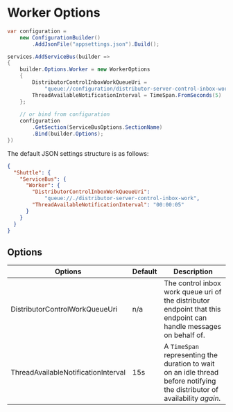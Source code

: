 # Worker Options

```c#
var configuration = 
    new ConfigurationBuilder()
        .AddJsonFile("appsettings.json").Build();

services.AddServiceBus(builder => 
{
    builder.Options.Worker = new WorkerOptions
    {
        DistributorControlInboxWorkQueueUri = 
            "queue://configuration/distributor-server-control-inbox-work",
        ThreadAvailableNotificationInterval = TimeSpan.FromSeconds(5)
    };
    
    // or bind from configuration
    configuration
        .GetSection(ServiceBusOptions.SectionName)
        .Bind(builder.Options);
})
```

The default JSON settings structure is as follows:

```json
{
  "Shuttle": {
    "ServiceBus": {
      "Worker": {
        "DistributorControlInboxWorkQueueUri": 
            "queue://./distributor-server-control-inbox-work",
        "ThreadAvailableNotificationInterval": "00:00:05"
      }
    }
  }
}
```

## Options

| Options                            | Default         | Description    |
| ---                                | ---            | ---            |
| DistributorControlWorkQueueUri    | n/a            | The control inbox work queue uri of the distributor endpoint that this endpoint can handle messages on behalf of. |
| ThreadAvailableNotificationInterval    | 15s    | A `TimeSpan` representing the duration to wait on an idle thread before notifying the distributor of availability *again*. |
